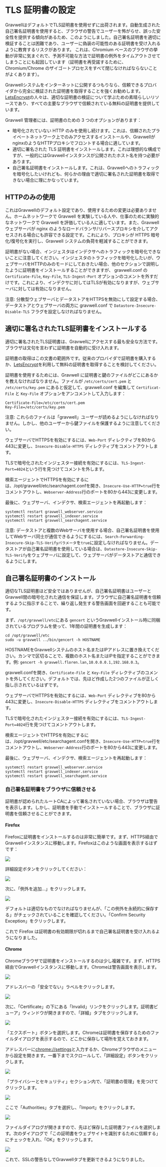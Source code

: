 # TLS 証明書の設定

GravwellはデフォルトでTLS証明書を使用せずに出荷されます。自動生成された自己署名証明書を使用すると、ブラウザの警告でユーザーを怖がらせ、誤った安全性を提供する傾向があるため、このようにしました。自己署名証明書を適切に検証することは困難であり、ユーザーに偽装の可能性のある証明書を受け入れるように教育するリスクがあります。 これは、Chromium ベースのブラウザの挙動が非常に気まぐれで、予測不可能な方法で証明書の例外をタイムアウトさせてしまうことにも起因しています（証明書を再受諾するために、Chromium/Chrome のザイゴートプロセスをすべて閉じなければならないことがよくあります）。

Gravwellシステムをインターネットに公開するつもりなら、信頼できるプロバイダから完全に検証された証明書を取得することを強くお勧めします。 [LetsEncrypt](https://letsencrypt.org)の人々は、適切な証明書の検証について学ぶための素晴らしいリソースであり、すべての主要なブラウザで信頼されている無料の証明書を提供しています。

Gravwell 管理者には、証明書のための 3 つのオプションがあります：

* 暗号化されていない HTTP のみを使用し続けます。これは、信頼されたプライベートネットワーク上でのみアクセスするインストールや、GravwellがnginxのようなHTTPプロキシでフロントする場合に適しています。
* 適切に署名された TLS 証明書をインストールします。これは理想的な構成ですが、一般的にはGravwellインスタンスが公開されたホスト名を持つ必要があります。
* 自己署名証明書をインストールします。これは、Gravwellへのトラフィックを暗号化したいけれども、何らかの理由で適切に署名された証明書を取得できない場合に理にかなっています。

## HTTPのみの使用

これはGravwellのデフォルト設定であり、使用するための変更は必要ありません。ホームネットワークで Gravwell を実験している人や、仕事のために実験的なネットワークで Gravwell を評価している人に適しています。また、Gravwell ウェブサーバが nginx のようなロードバランサ/リバースプロキシを介してアクセスされる場合にも許容できる設定です。これにより、プロキシが HTTPS 暗号化/復号化を実行し、Gravwell システムの負荷を軽減することができます。

証明書がない場合、インジェスタはインデクサへのトラフィックを暗号化できないことに注意してください。インジェスタのトラフィックを暗号化したいが、ウェブサーバをHTTPのみのモードにしておきたい場合、他のセクションで説明したように証明書をインストールすることができますが、 gravwell.conf の `Certificate-File`, `Key-File`, `TLS-Ingest-Port` オプションのコメントを外すだけです。これにより、インデクサに対してはTLSが有効になりますが、ウェブサーバに対しては有効になりません。

注意: 分散型ウェブサーバとデータストアをHTTPSを無効にして設定する場合、データストアとウェブサーバの両方に gravwell.conf で `Datastore-Insecure-Disable-TLS` フラグを設定しなければなりません。

## 適切に署名されたTLS証明書をインストールする

適切に署名されたTLS証明書は、Gravwellにアクセスする最も安全な方法です。ブラウザは文句を言わずに証明書を自動的に受け入れます。

証明書の取得はこの文書の範囲外です。従来のプロバイダで証明書を購入するか、[LetsEncrypt](https://letsencrypt.org)を利用して無料の証明書を取得することを検討してください。

証明書を使用するためには、Gravwell に証明書と鍵のファイルがどこにあるかを教えなければなりません。ファイルが `/etc/certs/cert.pem` と `/etc/certs/key.pem` にあると仮定して、gravwell.conf を編集して `Certificat-File` と `Key-File` オプションをアンコメントして入力します：

```
Certificate-File=/etc/certs/cert.pem
Key-File=/etc/certs/key.pem
```

注意: これらのファイルは「gravwell」ユーザーが読めるようにしなければなりません。しかし、他のユーザーから鍵ファイルを保護するように注意してください。

ウェブサーバでHTTPSを有効にするには、`Web-Port` ディレクティブを80から443に変更し、`Insecure-Disable-HTTPS` ディレクティブをコメントアウトします。

TLSで暗号化されたインジェスター接続を有効にするには、`TLS-Ingest-Port=4024`という行を見つけてコメントを外します。

検索エージェントでHTTPSを有効にするには、/opt/gravwell/etc/searchagent.confを開き、`Insecure-Use-HTTP=true`行をコメントアウトし、`Webserver-Address`行のポートを80から443に変更します。

最後に、ウェブサーバ、インデクサ、検索エージェントを再起動します：

```
systemctl restart gravwell_webserver.service
systemctl restart gravwell_indexer.service
systemctl restart gravwell_searchagent.service
```

注意: データストアと複数のWebサーバを使用する場合、自己署名証明書を使用してWebサーバ同士が通信できるようにするには、`Search-Forwarding-Insecure-Skip-TLS-Verifyパラメータ`を`true`に設定しなければなりません。データストアが自己署名証明書を使用している場合は、`Datastore-Insecure-Skip-TLS-Verify`をウェブサーバに設定して、ウェブサーバがデータストアと通信できるようにします。

## 自己署名証明書のインストール

適切なTLS証明書ほど安全ではありませんが、自己署名証明書はユーザーとGravwell間の暗号化された通信を保証します。ブラウザに自己署名証明書を信頼するように指示することで、繰り返し発生する警告画面を回避することも可能です。

まず、`/opt/gravwell/etc`にある `gencert` というGravwellインストール時に同梱されているプログラムを使って、1年間の証明書を生成します：

```
cd /opt/gravwell/etc
sudo -u gravwell ../bin/gencert -h HOSTNAME
```

HOSTNAMEをGravwellシステムのホスト名またはIPアドレスに置き換えてください。カンマで区切ることで、複数のホスト名またはIPを指定することができます。例: `gencert -h gravwell.floren.lan,10.0.0.0.1,192.168.0.3`。

gravwell.confを開き、`Certificate-File` と `Key-File` ディレクティブのコメントを外してください。デフォルトでは、先ほど作成した2つのファイルが正しく指し示されているはずです。

ウェブサーバでHTTPSを有効にするには、`Web-Port` ディレクティブを80から443に変更し、`Insecure-Disable-HTTPS` ディレクティブをコメントアウトします。

TLSで暗号化されたインジェスター接続を有効にするには、`TLS-Ingest-Port=4024`行を見つけてコメントアウトします。

検索エージェントでHTTPSを有効にするには、/opt/gravwell/etc/searchagent.confを開き、`Insecure-Use-HTTP=true`行をコメントアウトし、`Webserver-Address`行のポートを80から443に変更します。

最後に、ウェブサーバ、インデクサ、検索エージェントを再起動します：

```
systemctl restart gravwell_webserver.service
systemctl restart gravwell_indexer.service
systemctl restart gravwell_searchagent.service
```

### 自己署名証明書をブラウザに信頼させる

証明書が認められたルートCAによって署名されていない場合、ブラウザは警告を表示します。しかし、証明書を手動でインストールすることで、ブラウザに証明書を信頼させることができます。

#### Firefox

Firefoxに証明書をインストールするのは非常に簡単です。まず、HTTPS経由でGravwellインスタンスに移動します。Firefoxはこのような画面を表示するはずです：

![](firefox-warning.png)

詳細設定ボタンをクリックしてください：

![](firefox-warning-advanced.png)

次に、「例外を追加...」をクリックします。

![](firefox-exception.png)

デフォルトは適切なものでなければなりませんが、「この例外を永続的に保存する」がチェックされていることを確認してください。「Confirm Security Exception」をクリックします。

これで Firefox は証明書の有効期限が切れるまで自己署名証明書を受け入れるようになりました。

#### Chrome

Chromeブラウザで証明書をインストールするのは少し複雑です。まず、HTTPS経由でGravwellインスタンスに移動します。Chromeは警告画面を表示します。

![](chrome-warning.png)

アドレスバーの「安全でない」ラベルをクリックします。

![](chrome-export1.png)

次に、「Certificate」の下にある「Invalid」リンクをクリックします。証明書ビューア」ウィンドウが開きますので、「詳細」タブをクリックします。

![](chrome-export2.png)

「エクスポート」ボタンを選択します。Chromeは証明書を保存するためのファイルダイアログを表示するので、どこかに保存して場所を覚えておきます。

アドレスバーに[chrome://settings](chrome://settings)と入力するか、Chromeブラウザのメニューから設定を開きます。一番下までスクロールして、「詳細設定」ボタンをクリックします。

![](chrome-advanced.png)

「プライバシーとセキュリティ」セクション内で、「証明書の管理」を見つけてクリックします。

![](chrome-advanced2.png)

ここで「Authorities」タブを選択し、「Import」をクリックします。

![](chrome-authorities.png)

ファイルダイアログが開きますので、先ほど保存した証明書ファイルを選択します。次のダイアログで「この証明書をウェブサイトを識別するために信頼する」にチェックを入れ、「OK」をクリックします。

![](chrome-import.png)

これで、SSLの警告なしでGravwellタブを更新できるようになりました。
